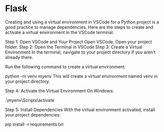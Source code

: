 # Flask

Creating and using a virtual environment in VSCode for a Python project is a good practice to manage dependencies. Here are the steps to create and activate a virtual environment in the VSCode terminal:

Step 1: Open VSCode and Your Project
Open VSCode.
Open your project folder.
Step 2: Open the Terminal in VSCode
Step 3: Create a Virtual Environment
In the terminal, navigate to your project directory if you aren't already there.

Run the following command to create a virtual environment:

python -m venv myenv
This will create a virtual environment named venv in your project directory.

Step 4: Activate the Virtual Environment
On Windows:

.\myenv\Scripts\activate

Step 5: Install Dependencies
With the virtual environment activated, install your project dependencies:

pip install -r requirements.txt
